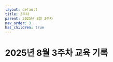 ```yaml
---
layout: default
title: 3주차 
parent: 2025년 8월 3주차
nav_order: 3
has_children: true
---
```


# 2025년 8월 3주차 교육 기록
